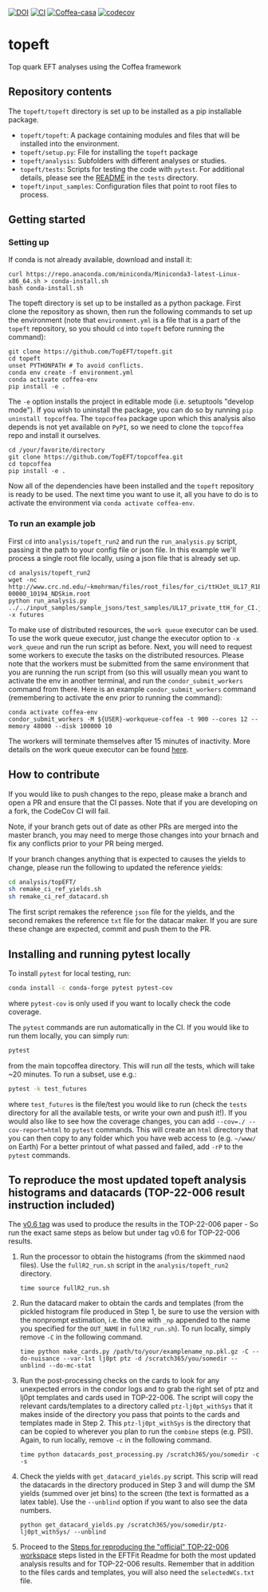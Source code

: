 [![DOI](https://zenodo.org/badge/DOI/10.5281/zenodo.5258003.svg)](https://doi.org/10.5281/zenodo.5258002)
[![CI](https://github.com/TopEFT/topcoffea/actions/workflows/main.yml/badge.svg)](https://github.com/TopEFT/topcoffea/actions/workflows/main.yml)
[![Coffea-casa](https://img.shields.io/badge/launch-Coffea--casa-green)](https://cmsaf-jh.unl.edu/hub/spawn)
[![codecov](https://codecov.io/gh/TopEFT/topcoffea/branch/master/graph/badge.svg?token=U2DMI1C22F)](https://codecov.io/gh/TopEFT/topcoffea)

# topeft
Top quark EFT analyses using the Coffea framework

## Repository contents
The `topeft/topeft` directory is set up to be installed as a pip installable package.
- `topeft/topeft`: A package containing modules and files that will be installed into the environment. 
- `topeft/setup.py`: File for installing the `topeft` package
- `topeft/analysis`: Subfolders with different analyses or studies. 
- `topeft/tests`: Scripts for testing the code with `pytest`. For additional details, please see the [README](https://github.com/TopEFT/topeft/blob/master/tests/README.md) in the `tests` directory.
- `topeft/input_samples`: Configuration files that point to root files to process.

## Getting started

### Setting up
If conda is not already available, download and install it:
```
curl https://repo.anaconda.com/miniconda/Miniconda3-latest-Linux-x86_64.sh > conda-install.sh
bash conda-install.sh
```
The topeft directory is set up to be installed as a python package. First clone the repository as shown, then run the following commands to set up the environment (note that `environment.yml` is a file that is a part of the `topeft` repository, so you should `cd` into `topeft` before running the command):
```
git clone https://github.com/TopEFT/topeft.git
cd topeft
unset PYTHONPATH # To avoid conflicts.  
conda env create -f environment.yml
conda activate coffea-env
pip install -e .
```
The `-e` option installs the project in editable mode (i.e. setuptools "develop mode"). If you wish to uninstall the package, you can do so by running `pip uninstall topcoffea`. 
The `topcoffea` package upon which this analysis also depends is not yet available on `PyPI`, so we need to clone the `topcoffea` repo and install it ourselves.
```
cd /your/favorite/directory
git clone https://github.com/TopEFT/topcoffea.git
cd topcoffea
pip install -e .  
```
Now all of the dependencies have been installed and the `topeft` repository is ready to be used. The next time you want to use it, all you have to do is to activate the environment via `conda activate coffea-env`. 


### To run an example job 

First `cd` into `analysis/topeft_run2` and run the `run_analysis.py` script, passing it the path to your config file or json file. In this example we'll process a single root file locally, using a json file that is already set up. 
```
cd analysis/topeft_run2
wget -nc http://www.crc.nd.edu/~kmohrman/files/root_files/for_ci/ttHJet_UL17_R1B14_NAOD-00000_10194_NDSkim.root
python run_analysis.py ../../input_samples/sample_jsons/test_samples/UL17_private_ttH_for_CI.json -x futures

```
To make use of distributed resources, the `work queue` executor can be used. To use the work queue executor, just change the executor option to  `-x work_queue` and run the run script as before. Next, you will need to request some workers to execute the tasks on the distributed resources. Please note that the workers must be submitted from the same environment that you are running the run script from (so this will usually mean you want to activate the env in another terminal, and run the `condor_submit_workers` command from there. Here is an example `condor_submit_workers` command (remembering to activate the env prior to running the command):
```
conda activate coffea-env
condor_submit_workers -M ${USER}-workqueue-coffea -t 900 --cores 12 --memory 48000 --disk 100000 10
```
The workers will terminate themselves after 15 minutes of inactivity. More details on the work queue executor can be found [here](https://github.com/TopEFT/topeft/blob/master/README_WORKQUEUE.md).


## How to contribute

If you would like to push changes to the repo, please make a branch and open a PR and ensure that the CI passes. Note that if you are developing on a fork, the CodeCov CI will fail.

Note, if your branch gets out of date as other PRs are merged into the master branch, you may need to merge those changes into your brnach and fix any conflicts prior to your PR being merged. 

If your branch changes anything that is expected to causes the yields to change, please run the following to updated the reference yields:
```bash
cd analysis/topEFT/
sh remake_ci_ref_yields.sh
sh remake_ci_ref_datacard.sh
```
The first script remakes the reference `json` file for the yields, and the second remakes the reference `txt` file for the datacar maker. If you are sure these change are expected, commit and push them to the PR.

## Installing and running pytest locally
To install `pytest` for local testing, run:
```bash
conda install -c conda-forge pytest pytest-cov
```
where `pytest-cov` is only used if you want to locally check the code coverage.

The `pytest` commands are run automatically in the CI. If you would like to run them locally, you can simply run:
```bash
pytest
```
from the main topcoffea directory. This will run _all_ the tests, which will take ~20 minutes. To run a subset, use e.g.:
```bash
pytest -k test_futures
```
where `test_futures` is the file/test you would like to run (check the `tests` directory for all the available tests, or write your own and push it!). If you would also like to see how the coverage changes, you can add `--cov=./ --cov-report=html` to `pytest` commands. This will create an `html` directory that you can then copy to any folder which you have web access to (e.g. `~/www/` on Earth) For a better printout of what passed and failed, add `-rP` to the `pytest` commands.



## To reproduce the most updated topeft analysis histograms and datacards (TOP-22-006 result instruction included)

The [v0.6 tag](https://github.com/TopEFT/topeft/tree/v0.6) was used to produce the results in the TOP-22-006 paper - So run the exact same steps as below but under tag v0.6 for TOP-22-006 results.

1. Run the processor to obtain the histograms (from the skimmed naod files). Use the `fullR2_run.sh` script in the `analysis/topeft_run2` directory.
    ```
    time source fullR2_run.sh
    ```

2. Run the datacard maker to obtain the cards and templates (from the pickled histogram file produced in Step 1, be sure to use the version with the nonprompt estimation, i.e. the one with `_np` appended to the name you specified for the `OUT_NAME` in `fullR2_run.sh`). To run locally, simply remove `-C` in the following command.
    ```
    time python make_cards.py /path/to/your/examplename_np.pkl.gz -C --do-nuisance --var-lst lj0pt ptz -d /scratch365/you/somedir --unblind --do-mc-stat
    ```

3. Run the post-processing checks on the cards to look for any unexpected errors in the condor logs and to grab the right set of ptz and lj0pt templates and cards used in TOP-22-006. The script will copy the relevant cards/templates to a directory called `ptz-lj0pt_withSys` that it makes inside of the directory you pass that points to the cards and templates made in Step 2. This `ptz-lj0pt_withSys` is the directory that can be copied to wherever you plan to run the `combine` steps (e.g. PSI). Again, to run locally, remove `-c` in the following command.
    ```
    time python datacards_post_processing.py /scratch365/you/somedir -c -s
    ```

4. Check the yields with `get_datacard_yields.py` script. This scrip will read the datacards in the directory produced in Step 3 and will dump the SM yields (summed over jet bins) to the screen (the text is formatted as a latex table). Use the `--unblind` option if you want to also see the data numbers.
    ```
    python get_datacard_yields.py /scratch365/you/somedir/ptz-lj0pt_withSys/ --unblind
    ```

5. Proceed to the [Steps for reproducing the "official" TOP-22-006 workspace](https://github.com/TopEFT/EFTFit#steps-for-reproducing-the-official-top-22-006-workspace) steps listed in the EFTFit Readme for both the most updated analysis results and for TOP-22-006 results. Remember that in addition to the files cards and templates, you will also need the `selectedWCs.txt` file. 


